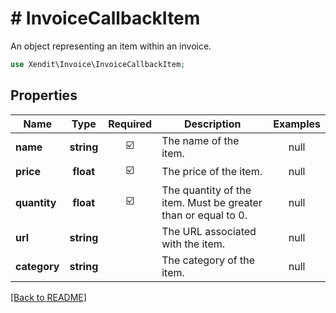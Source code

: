 # # InvoiceCallbackItem
An object representing an item within an invoice.

```php
use Xendit\Invoice\InvoiceCallbackItem;
```

## Properties

| Name | Type | Required | Description | Examples |
|------------|:-------------:|:-------------:|-------------|:-------------:|
| **name** | **string** | ☑️ | The name of the item. | null |
| **price** | **float** | ☑️ | The price of the item. | null |
| **quantity** | **float** | ☑️ | The quantity of the item. Must be greater than or equal to 0. | null |
| **url** | **string** |  | The URL associated with the item. | null |
| **category** | **string** |  | The category of the item. | null |


[[Back to README]](../../README.md)
